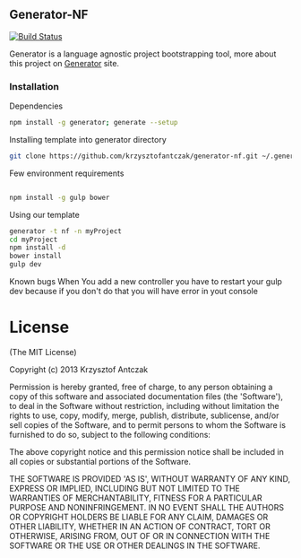 ## Generator-NF

[![Build Status](https://travis-ci.org/krzysztofantczak/generator-nf.png)](https://travis-ci.org/krzysztofantczak/generator-nf)

Generator is a language agnostic project bootstrapping tool, more about this project on [Generator](https://github.com/thisandagain/generator) site.

### Installation

Dependencies

```bash
npm install -g generator; generate --setup
```

Installing template into generator directory

```bash
git clone https://github.com/krzysztofantczak/generator-nf.git ~/.generator/nf
```

Few environment requirements

```bash

npm install -g gulp bower

```

Using our template

```bash
generator -t nf -n myProject
cd myProject
npm install -d
bower install
gulp dev
```

Known bugs
When You add a new controller you have to restart your gulp dev because if you don't do that you will have error in yout console

# License

(The MIT License)

Copyright (c) 2013 Krzysztof Antczak

Permission is hereby granted, free of charge, to any person obtaining
a copy of this software and associated documentation files (the
'Software'), to deal in the Software without restriction, including
without limitation the rights to use, copy, modify, merge, publish,
distribute, sublicense, and/or sell copies of the Software, and to
permit persons to whom the Software is furnished to do so, subject to
the following conditions:

The above copyright notice and this permission notice shall be
included in all copies or substantial portions of the Software.

THE SOFTWARE IS PROVIDED 'AS IS', WITHOUT WARRANTY OF ANY KIND,
EXPRESS OR IMPLIED, INCLUDING BUT NOT LIMITED TO THE WARRANTIES OF
MERCHANTABILITY, FITNESS FOR A PARTICULAR PURPOSE AND NONINFRINGEMENT.
IN NO EVENT SHALL THE AUTHORS OR COPYRIGHT HOLDERS BE LIABLE FOR ANY
CLAIM, DAMAGES OR OTHER LIABILITY, WHETHER IN AN ACTION OF CONTRACT,
TORT OR OTHERWISE, ARISING FROM, OUT OF OR IN CONNECTION WITH THE
SOFTWARE OR THE USE OR OTHER DEALINGS IN THE SOFTWARE.
